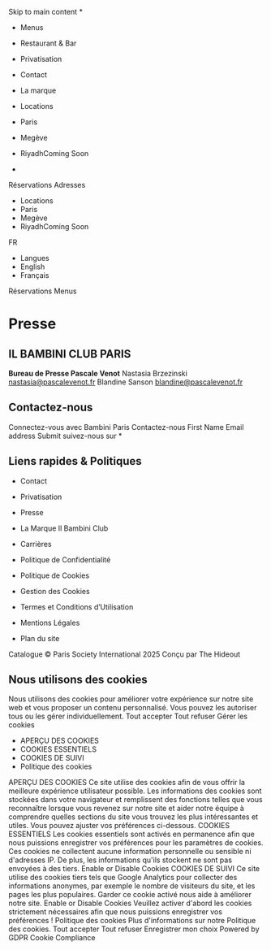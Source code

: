 Skip to main content
  * 

  * Menus
  * Restaurant & Bar
  * Privatisation
  * Contact
  * La marque


  * Locations
  * Paris
  * Megève
  * RiyadhComing Soon


  * 

Réservations
Adresses
  * Locations
  * Paris
  * Megève
  * RiyadhComing Soon


FR
  * Langues
  * English
  * Français


Réservations Menus
# Presse
## IL BAMBINI CLUB PARIS
**Bureau de Presse Pascale Venot**
Nastasia Brzezinski nastasia@pascalevenot.fr
Blandine Sanson blandine@pascalevenot.fr
## Contactez-nous
Connectez-vous avec Bambini Paris
Contactez-nous
First Name
Email address
Submit
suivez-nous sur
  * 

## Liens rapides & Politiques
  * Contact
  * Privatisation
  * Presse
  * La Marque Il Bambini Club
  * Carrières


  * Politique de Confidentialité
  * Politique de Cookies
  * Gestion des Cookies
  * Termes et Conditions d’Utilisation
  * Mentions Légales
  * Plan du site


Catalogue
© Paris Society International 2025 Conçu par The Hideout
## Nous utilisons des cookies
Nous utilisons des cookies pour améliorer votre expérience sur notre site web et vous proposer un contenu personnalisé. Vous pouvez les autoriser tous ou les gérer individuellement.
Tout accepter Tout refuser Gérer les cookies
  * APERÇU DES COOKIES
  * COOKIES ESSENTIELS
  * COOKIES DE SUIVI
  * Politique des cookies


APERÇU DES COOKIES
Ce site utilise des cookies afin de vous offrir la meilleure expérience utilisateur possible. Les informations des cookies sont stockées dans votre navigateur et remplissent des fonctions telles que vous reconnaître lorsque vous revenez sur notre site et aider notre équipe à comprendre quelles sections du site vous trouvez les plus intéressantes et utiles. Vous pouvez ajuster vos préférences ci-dessous.
COOKIES ESSENTIELS
Les cookies essentiels sont activés en permanence afin que nous puissions enregistrer vos préférences pour les paramètres de cookies. Ces cookies ne collectent aucune information personnelle ou sensible ni d'adresses IP. De plus, les informations qu'ils stockent ne sont pas envoyées à des tiers.
Enable or Disable Cookies
COOKIES DE SUIVI
Ce site utilise des cookies tiers tels que Google Analytics pour collecter des informations anonymes, par exemple le nombre de visiteurs du site, et les pages les plus populaires. Garder ce cookie activé nous aide à améliorer notre site.
Enable or Disable Cookies
Veuillez activer d'abord les cookies strictement nécessaires afin que nous puissions enregistrer vos préférences !
Politique des cookies
Plus d'informations sur notre Politique des cookies.
Tout accepter Tout refuser Enregistrer mon choix
Powered by GDPR Cookie Compliance
